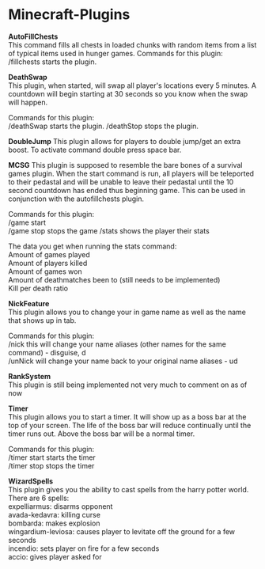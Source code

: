 # Minecraft-Plugins

**AutoFillChests**  
This command fills all chests in loaded chunks with random items from a list of typical items used in hunger games.
Commands for this plugin:  
/fillchests starts the plugin.
  
 **DeathSwap**  
 This plugin, when started, will swap all player's locations every 5 minutes. A countdown will begin starting at 30 seconds so you know when the swap will happen.
   
Commands for this plugin:  
/deathSwap starts the plugin.
/deathStop stops the plugin.  
  
**DoubleJump**
This plugin allows for players to double jump/get an extra boost. To activate command double press space bar.  
  
**MCSG**
This plugin is supposed to resemble the bare bones of a survival games plugin. When the start command is run, all players will be teleported to their pedastal and will be unable to leave their pedastal until the 10 second countdown has ended thus beginning game.
This can be used in conjunction with the autofillchests plugin.  
  
Commands for this plugin:  
/game start <game length- Integer represented in minutes>  
/game stop stops the game
/stats shows the player their stats  
    
The data you get when running the stats command:  
Amount of games played  
Amount of players killed  
Amount of games won  
Amount of deathmatches been to (still needs to be implemented)  
Kill per death ratio  
  
**NickFeature**  
This plugin allows you to change your in game name as well as the name that shows up in tab.  
  
Commands for this plugin:  
/nick <new name you want> this will change your name  aliases (other names for the same command) - disguise, d  
/unNick will change your name back to your original name  aliases - ud  
    
**RankSystem**  
This plugin is still being implemented not very much to comment on as of now  
  
**Timer**  
This plugin allows you to start a timer. It will show up as a boss bar at the top of your screen. The life of the boss bar will reduce continually until the timer runs out. Above the boss bar will be a normal timer.  
  
Commands for this plugin:  
/timer start <timer amount- Integer represented in minutes> starts the timer  
/timer stop stops the timer  
    
**WizardSpells**  
This plugin gives you the ability to cast spells from the harry potter world.  
There are 6 spells:  
expelliarmus: disarms opponent  
avada-kedavra: killing curse  
bombarda: makes explosion  
wingardium-leviosa: causes player to levitate off the ground for a few seconds  
incendio: sets player on fire for a few seconds  
accio: gives player asked for  







